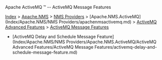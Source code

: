 Apache ActiveMQ ™ -- ActiveMQ Message Features 

[Index](index.html) > [Apache.NMS](Index/apacheIndex/Overview/nms.md) > [NMS Providers](Index/Apache.NMS/nms-providers.md) > [Apache.NMS.ActiveMQ](Index/Apache.NMS/NMS Providers/apachenmsactivemq.md) > [ActiveMQ Advanced Features](activemq-advanced-features.md) > [ActiveMQ Message Features](activemq-FeaturesFeatures/Features/message-features.md)

*   [ActiveMQ Delay and Schedule Message Feature](Index/Apache.NMS/NMS Providers/Apache.NMS.ActiveMQ/ActiveMQ Advanced Features/ActiveMQ Message Features/activemq-delay-and-schedule-message-feature.md)


